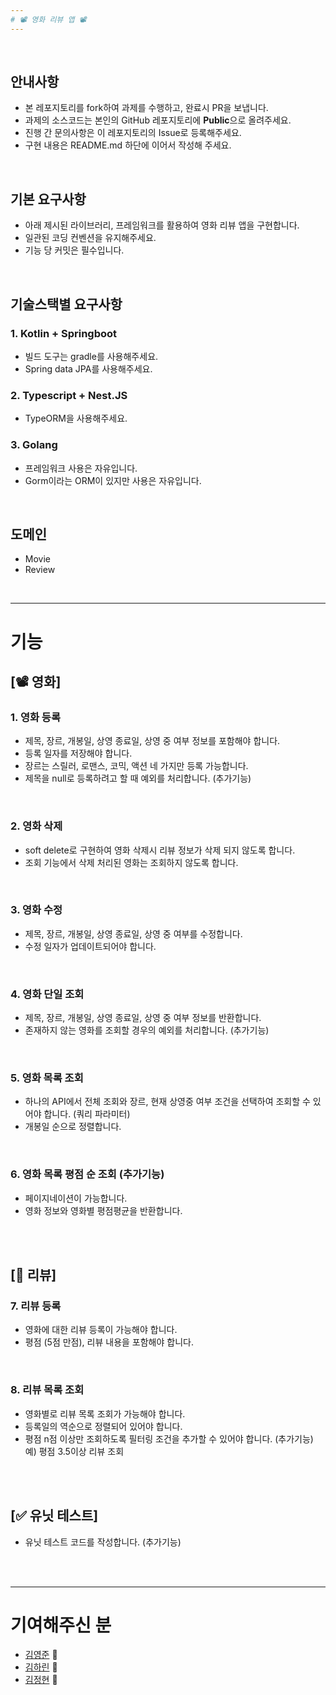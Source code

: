 ```yaml
---
# 📽️ 영화 리뷰 앱 📽️
---
```


<br>

## 안내사항

- 본 레포지토리를 fork하여 과제를 수행하고, 완료시 PR을 보냅니다.
- 과제의 소스코드는 본인의 GitHub 레포지토리에 **Public**으로 올려주세요.
- 진행 간 문의사항은 이 레포지토리의 Issue로 등록해주세요.
- 구현 내용은 README.md 하단에 이어서 작성해 주세요.

<br>

## 기본 요구사항

- 아래 제시된 라이브러리, 프레임워크를 활용하여 영화 리뷰 앱을 구현합니다.
- 일관된 코딩 컨벤션을 유지해주세요.
- 기능 당 커밋은 필수입니다.

<br>

## 기술스택별 요구사항

### 1. Kotlin + Springboot

- 빌드 도구는 gradle를 사용해주세요.
- Spring data JPA를 사용해주세요.

### 2. Typescript + Nest.JS

- TypeORM을 사용해주세요.

### 3. Golang

- 프레임워크 사용은 자유입니다.
- Gorm이라는 ORM이 있지만 사용은 자유입니다.

<br>

## 도메인

- Movie
- Review

<br>

---

# 기능

## [📽️ 영화]

### 1. 영화 등록

- 제목, 장르, 개봉일, 상영 종료일, 상영 중 여부 정보를 포함해야 합니다.
- 등록 일자를 저장해야 합니다.
- 장르는 스릴러, 로맨스, 코믹, 액션 네 가지만 등록 가능합니다.
- 제목을 null로 등록하려고 할 때 예외를 처리합니다. (추가기능)

<br>
 
### 2. 영화 삭제
  - soft delete로 구현하여 영화 삭제시 리뷰 정보가 삭제 되지 않도록 합니다.
  - 조회 기능에서 삭제 처리된 영화는 조회하지 않도록 합니다.

<br>
 
### 3. 영화 수정
  - 제목, 장르, 개봉일, 상영 종료일, 상영 중 여부를 수정합니다.
  - 수정 일자가 업데이트되어야 합니다.

 <br>

### 4. 영화 단일 조회

- 제목, 장르, 개봉일, 상영 종료일, 상영 중 여부 정보를 반환합니다.
- 존재하지 않는 영화를 조회할 경우의 예외를 처리합니다. (추가기능)

 <br>

### 5. 영화 목록 조회

- 하나의 API에서 전체 조회와 장르, 현재 상영중 여부 조건을 선택하여 조회할 수 있어야 합니다. (쿼리 파라미터)
- 개봉일 순으로 정렬합니다.

 <br>
    
### 6. 영화 목록 평점 순 조회 (추가기능)
  - 페이지네이션이 가능합니다.
  - 영화 정보와 영화별 평점평균을 반환합니다.

<br> <br>

## [📝 리뷰]

### 7. 리뷰 등록

- 영화에 대한 리뷰 등록이 가능해야 합니다.
- 평점 (5점 만점), 리뷰 내용을 포함해야 합니다.

<br>

### 8. 리뷰 목록 조회

- 영화별로 리뷰 목록 조회가 가능해야 합니다.
- 등록일의 역순으로 정렬되어 있어야 합니다.
- 평점 n점 이상만 조회하도록 필터링 조건을 추가할 수 있어야 합니다. (추가기능)
  예) 평점 3.5이상 리뷰 조회

<br><br>

## [✅ 유닛 테스트]

- 유닛 테스트 코드를 작성합니다. (추가기능)

<br><br>

---

# 기여해주신 분

- [김영준](https://github.com/0BVer) 🦫
- [김하린](https://github.com/kimhalin) 🦦
- [김정현](https://github.com/kjeongh) 🦌
